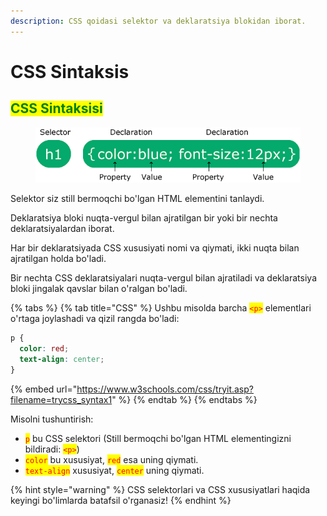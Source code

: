 ```yaml
---
description: CSS qoidasi selektor va deklaratsiya blokidan iborat.
---
```


# CSS Sintaksis

## <mark style="color:green;">CSS Sintaksisi</mark> <a href="#css-sintaksisi-2" id="css-sintaksisi-2"></a>

<figure><img src="../../.gitbook/assets/img_selector.gif" alt=""><figcaption></figcaption></figure>

Selektor siz still bermoqchi bo'lgan HTML elementini tanlaydi.

Deklaratsiya bloki nuqta-vergul bilan ajratilgan bir yoki bir nechta deklaratsiyalardan iborat.

Har bir deklaratsiyada CSS xususiyati nomi va qiymati, ikki nuqta bilan ajratilgan holda bo'ladi.

Bir nechta CSS deklaratsiyalari nuqta-vergul bilan ajratiladi va deklaratsiya bloki jingalak qavslar bilan o'ralgan bo'ladi.

{% tabs %}
{% tab title="CSS" %}
Ushbu misolda barcha <mark style="color:red;">`<p>`</mark> elementlari o'rtaga joylashadi va qizil rangda bo'ladi:

```css
p {
  color: red;
  text-align: center;
}
```

{% embed url="https://www.w3schools.com/css/tryit.asp?filename=trycss_syntax1" %}
{% endtab %}
{% endtabs %}

Misolni tushuntirish:

* <mark style="color:red;">`p`</mark> bu CSS selektori (Still bermoqchi bo'lgan HTML elementingizni bildiradi: <mark style="color:red;">`<p>`</mark>)
* <mark style="color:red;">`color`</mark> bu xususiyat, <mark style="color:red;">`red`</mark> esa uning qiymati.
* <mark style="color:red;">`text-align`</mark> xususiyat, <mark style="color:red;">`center`</mark> uning qiymati.

{% hint style="warning" %}
CSS selektorlari va CSS xususiyatlari haqida keyingi bo'limlarda batafsil o'rganasiz!
{% endhint %}
